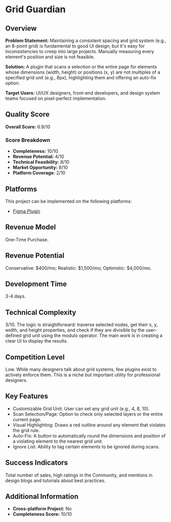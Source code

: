# Grid Guardian

## Overview
**Problem Statement:** Maintaining a consistent spacing and grid system (e.g., an 8-point grid) is fundamental to good UI design, but it's easy for inconsistencies to creep into large projects. Manually measuring every element's position and size is not feasible.

**Solution:** A plugin that scans a selection or the entire page for elements whose dimensions (width, height) or positions (x, y) are not multiples of a specified grid unit (e.g., 8px), highlighting them and offering an auto-fix option.

**Target Users:** UI/UX designers, front-end developers, and design system teams focused on pixel-perfect implementation.

## Quality Score
**Overall Score:** 6.9/10

### Score Breakdown
- **Completeness:** 10/10
- **Revenue Potential:** 4/10
- **Technical Feasibility:** 8/10
- **Market Opportunity:** 8/10
- **Platform Coverage:** 2/10

## Platforms
This project can be implemented on the following platforms:
- [Figma Plugin](./platforms/figma-plugin/)

## Revenue Model
One-Time Purchase.

## Revenue Potential
Conservative: $400/mo; Realistic: $1,500/mo; Optimistic: $4,000/mo.

## Development Time
3-4 days.

## Technical Complexity
3/10. The logic is straightforward: traverse selected nodes, get their x, y, width, and height properties, and check if they are divisible by the user-defined grid unit using the modulo operator. The main work is in creating a clear UI to display the results.

## Competition Level
Low. While many designers talk about grid systems, few plugins exist to actively enforce them. This is a niche but important utility for professional designers.

## Key Features
- Customizable Grid Unit: User can set any grid unit (e.g., 4, 8, 10).
- Scan Selection/Page: Option to check only selected layers or the entire current page.
- Visual Highlighting: Draws a red outline around any element that violates the grid rule.
- Auto-Fix: A button to automatically round the dimensions and position of a violating element to the nearest grid unit.
- Ignore List: Ability to tag certain elements to be ignored during scans.

## Success Indicators
Total number of sales, high ratings in the Community, and mentions in design blogs and tutorials about best practices.

## Additional Information
- **Cross-platform Project:** No
- **Completeness Score:** 10/10
